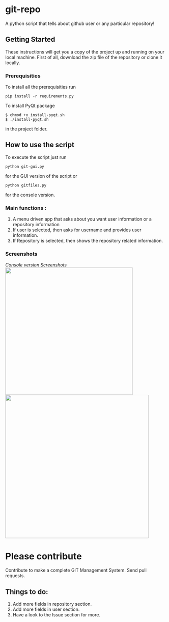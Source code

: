 # git-repo
A python script that tells about github user or any particular repository!
## Getting Started
These instructions will get you a copy of the project up and running on your local machine.
First of all, download the zip file of the repository or clone it locally.
### Prerequisities
To install all the prerequisities run
```
pip install -r requirements.py
```
To install PyQt package
```
$ chmod +x install-pyqt.sh
$ ./install-pyqt.sh
```
in the project folder.
## How to use the script
To execute the script just run
```
python git-gui.py
```
for the GUI version of the script or
```
python gitfiles.py
```
for the console version.
###  Main functions :
1. A menu driven app that asks about you want user information or a repository information
2. If user is selected, then asks for username and provides user information.
3. If Repository is selected, then shows the repository related information.

### Screenshots
<i>Console version Screenshots</i><br>
<img src="http://i.imgur.com/OkBVuPg.png" width="400"> 
<img src="http://i.imgur.com/ES3DuzI.png" width="450">

# Please contribute
Contribute to make a complete GIT Management System. Send pull requests.
## Things to do: 
1. Add more fields in repository section.
2. Add more fields in user section.
3. Have a look to the Issue section for more.
